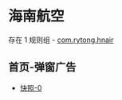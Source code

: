 # 海南航空

存在 1 规则组 - [com.rytong.hnair](/src/apps/com.rytong.hnair.ts)

## 首页-弹窗广告

- [快照-0](https://i.gkd.li/import/12846381)
